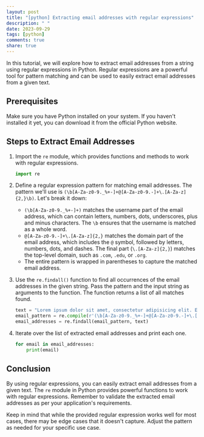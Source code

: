 ```yaml
---
layout: post
title: "[python] Extracting email addresses with regular expressions"
description: " "
date: 2023-09-29
tags: [python]
comments: true
share: true
---
```


In this tutorial, we will explore how to extract email addresses from a string using regular expressions in Python. Regular expressions are a powerful tool for pattern matching and can be used to easily extract email addresses from a given text.

## Prerequisites

Make sure you have Python installed on your system. If you haven't installed it yet, you can download it from the official Python website.

## Steps to Extract Email Addresses

1. Import the `re` module, which provides functions and methods to work with regular expressions.
   
   ```python
   import re
   ```

2. Define a regular expression pattern for matching email addresses. The pattern we'll use is `(\b[A-Za-z0-9._%+-]+@[A-Za-z0-9.-]+\.[A-Za-z]{2,}\b)`. Let's break it down:
   
   - `(\b[A-Za-z0-9._%+-]+)` matches the username part of the email address, which can contain letters, numbers, dots, underscores, plus and minus characters. The `\b` ensures that the username is matched as a whole word.
   - `@[A-Za-z0-9.-]+\.[A-Za-z]{2,}` matches the domain part of the email address, which includes the `@` symbol, followed by letters, numbers, dots, and dashes. The final part (`\.[A-Za-z]{2,}`) matches the top-level domain, such as `.com`, `.edu`, or `.org`.
   - The entire pattern is wrapped in parentheses to capture the matched email address.

3. Use the `re.findall()` function to find all occurrences of the email addresses in the given string. Pass the pattern and the input string as arguments to the function. The function returns a list of all matches found.
   
   ```python
   text = "Lorem ipsum dolor sit amet, consectetur adipisicing elit. Email addresses can be extracted using regex. Here are a few examples: john.doe@example.com, jane_smith@domain.co.uk, info@example-email.com."
   email_pattern = re.compile(r'(\b[A-Za-z0-9._%+-]+@[A-Za-z0-9.-]+\.[A-Za-z]{2,}\b)')
   email_addresses = re.findall(email_pattern, text)
   ```

4. Iterate over the list of extracted email addresses and print each one.
   
   ```python
   for email in email_addresses:
       print(email)
   ```

## Conclusion

By using regular expressions, you can easily extract email addresses from a given text. The `re` module in Python provides powerful functions to work with regular expressions. Remember to validate the extracted email addresses as per your application's requirements.

Keep in mind that while the provided regular expression works well for most cases, there may be edge cases that it doesn't capture. Adjust the pattern as needed for your specific use case.